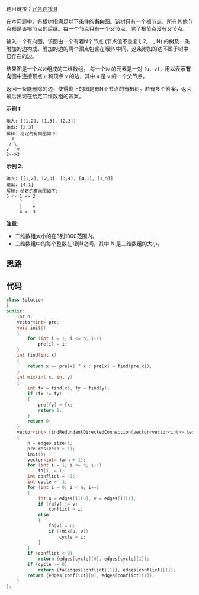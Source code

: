 题目链接：[冗余连接 II](https://leetcode-cn.com/problems/redundant-connection-ii/)

在本问题中，有根树指满足以下条件的**有向**图。该树只有一个根节点，所有其他节点都是该根节点的后继。每一个节点只有一个父节点，除了根节点没有父节点。

输入一个有向图，该图由一个有着N个节点 (节点值不重复1, 2, ..., N) 的树及一条附加的边构成。附加的边的两个顶点包含在1到N中间，这条附加的边不属于树中已存在的边。

结果图是一个以`边`组成的二维数组。 每一个`边` 的元素是一对 `[u, v]`，用以表示**有向**图中连接顶点 `u` 和顶点 `v` 的边，其中 `u` 是 `v` 的一个父节点。

返回一条能删除的边，使得剩下的图是有N个节点的有根树。若有多个答案，返回最后出现在给定二维数组的答案。

**示例 1:**

```
输入: [[1,2], [1,3], [2,3]]
输出: [2,3]
解释: 给定的有向图如下:
  1
 / \
v   v
2-->3
```

**示例 2:**

```
输入: [[1,2], [2,3], [3,4], [4,1], [1,5]]
输出: [4,1]
解释: 给定的有向图如下:
5 <- 1 -> 2
     ^    |
     |    v
     4 <- 3
```

**注意:**

- 二维数组大小的在3到1000范围内。
- 二维数组中的每个整数在1到N之间，其中 N 是二维数组的大小。

## 思路



## 代码

```cpp
class Solution
{
public:
    int n;
    vector<int> pre;
    void init()
    {
        for (int i = 1; i <= n; i++)
            pre[i] = i;
    }
    int find(int x)
    {
        return x == pre[x] ? x : pre[x] = find(pre[x]);
    }
    int mix(int x, int y)
    {
        int fx = find(x), fy = find(y);
        if (fx != fy)
        {
            pre[fy] = fx;
            return 1;
        }
        return 0;
    }
    vector<int> findRedundantDirectedConnection(vector<vector<int>> &edges)
    {
        n = edges.size();
        pre.resize(n + 1);
        init();
        vector<int> fa(n + 1);
        for (int i = 1; i <= n; i++)
            fa[i] = i;
        int conflict = -1;
        int cycle = -1;
        for (int i = 0; i < n; i++)
        {
            int u = edges[i][0], v = edges[i][1];
            if (fa[v] != v)
                conflict = i;
            else
            {
                fa[v] = u;
                if (!mix(u, v))
                    cycle = i;
            }
        }
        if (conflict < 0)
            return {edges[cycle][0], edges[cycle][1]};
        if (cycle >= 0)
            return {fa[edges[conflict][1]], edges[conflict][1]};
        return {edges[conflict][0], edges[conflict][1]};
    }
};
```

